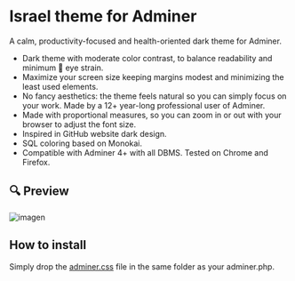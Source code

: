 # Israel theme for Adminer
A calm, productivity-focused and health-oriented dark theme for Adminer.

 * Dark theme with moderate color contrast, to balance readability and minimum 👀 eye strain.
 * Maximize your screen size keeping margins modest and minimizing the least used elements.
 * No fancy aesthetics: the theme feels natural so you can simply focus on your work. Made by a 12+ year-long professional user of Adminer.
 * Made with proportional measures, so you can zoom in or out with your browser to adjust the font size.
 * Inspired in GitHub website dark design.
 * SQL coloring based on Monokai.
 * Compatible with Adminer 4+ with all DBMS. Tested on Chrome and Firefox.

## 🔍 Preview

![imagen](https://user-images.githubusercontent.com/94328/165004768-d05402cb-b2ae-45ac-ad57-7c584634b31e.png)

## How to install

Simply drop the [adminer.css](https://raw.githubusercontent.com/isra00/adminer-design-israel/main/adminer.css) file in the same folder as your adminer.php.
